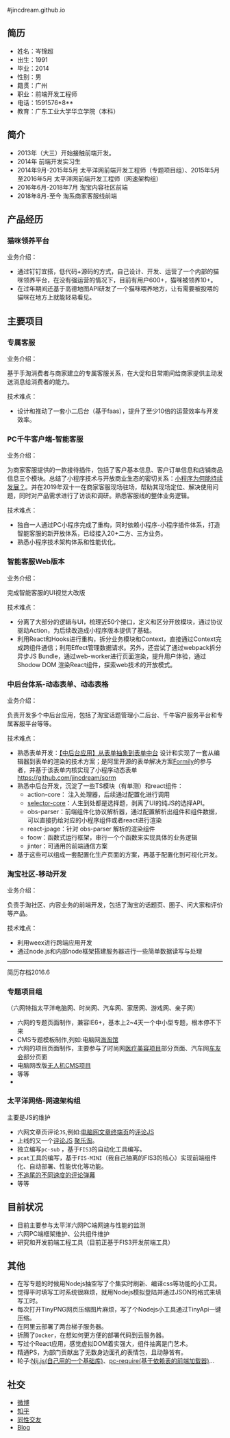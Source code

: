 #jincdream.github.io    
## 简历   
      
- 姓名：岑锦超    
- 出生：1991
- 毕业：2014
- 性别：男    
- 籍贯：广州   
- 职业：前端开发工程师
- 电话：1591576\*8\*\*   
- 教育：广东工业大学华立学院（本科）   
    
## 简介   
    
* 2013年（大三）开始接触前端开发。    
* 2014年 前端开发实习生   
* 2014年9月-2015年5月 太平洋网前端开发工程师（专题项目组）、2015年5月至2016年5月 太平洋网前端开发工程师（网速架构组）  
* 2016年6月-2018年7月 淘宝内容社区前端
* 2018年8月-至今 淘系商家客服线前端
    
## 产品经历

### 猫咪领养平台

业务介绍：

- 通过钉钉宜搭，低代码+源码的方式，自己设计、开发、运营了一个内部的猫咪领养平台，在没有强运营的情况下，目前有用户600+，猫咪被领养10+。
- 在过年期间还基于高德地图API研发了一个猫咪喂养地方，让有需要被投喂的猫咪在地方上就能轻易看见。


## 主要项目

### 专属客服

业务介绍：

基于手淘消费者与商家建立的专属客服关系，在大促和日常期间给商家提供主动发送消息给消费者的能力。

技术难点：

- 设计和推动了一套小二后台（基于faas），提升了至少10倍的运营效率与开发效率。

### PC千牛客户端-智能客服

业务介绍：

为商家客服提供的一款接待插件，包括了客户基本信息、客户订单信息和店铺商品信息三个模块。总结了小程序技术与开放商业生态的密切关系：[小程序为何能持续发展？](https://github.com/jincdream/jincdream.github.io/issues/16)。并在2019年双十一在商家客服现场驻场，帮助其现场定位、解决使用问题，同时对产品需求进行了访谈和调研。熟悉客服线的整体业务逻辑。

技术难点：

- 独自一人通过PC小程序完成了重构，同时依赖小程序-小程序插件体系，打造智能客服的新开放体系，已经接入20+二方、三方业务。
- 熟悉小程序技术架构体系和性能优化。

### 智能客服Web版本

业务介绍：

完成智能客服的UI视觉大改版

技术难点：

- 分离了大部分的逻辑与UI，梳理近50个接口，定义和区分开放模块，通过协议驱动Action，为后续改造成小程序版本提供了基础。
- 利用React和Hooks进行重构，拆分业务模块和Context，直接通过Context完成跨组件通信；利用Effect管理数据请求。另外，还尝试了通过webpack拆分异步JS Bundle，通过web-worker进行页面渲染，提升用户体验，通过 Shodow DOM 渲染React组件，探索web技术的开放模式。

### 中后台体系-动态表单、动态表格

业务介绍：

负责开发多个中后台应用，包括了淘宝话题管理小二后台、千牛客户服务平台和专属客服平台等等。

技术难点：

- 熟悉表单开发：[【中后台应用】从表单抽象到表单中台](https://github.com/jincdream/jincdream.github.io/issues/15) 设计和实现了一套从编辑器到表单的渲染的技术方案；是阿里开源的表单解决方案[Formily](https://formilyjs.org/#/bdCRC5/BlUJUaiw)的参与者，并基于该表单内核实现了小程序动态表单 https://github.com/jincdream/sorm
- 熟悉中后台开发，沉淀了一些TS模块（有单测）和react组件：
	- action-core： 注入处理器，后续通过配置化进行调用
	- [selector-core](https://github.com/jincdream/selector-core)：人生到处都是选择题，剥离了UI的纯JS的选择API。
	- obs-parser：前端组件化协议解析器，通过配置解析出组件和组件数据，可以直接扔给对应的小程序组件或者react进行渲染
	- react-jpage：针对 obs-parser 解析的渲染组件
	- foow：函数式运行框架，串行一个个函数来实现具体的业务逻辑
	- jinter：可通用的前端通信方案
- 基于这些可以组成一套配置化生产页面的方案，再基于配置化到可视化开发。

### 淘宝社区-移动开发

业务介绍：

负责手淘社区、内容业务的前端开发，包括了淘宝的话题页、圈子、问大家和评价等产品。

技术难点：

- 利用weex进行跨端应用开发
- 通过node.js和内部node框架搭建服务器进行一些简单数据读写与处理


------

简历存档2016.6

### 专题项目组   
    
（六网特指太平洋电脑网、时尚网、汽车网、家居网、游戏网、亲子网）   
    
- 六网的专题页面制作，兼容IE6+，基本上2~4天一个中小型专题，根本停不下来    
- CMS专题模板制作,列如:电脑网[海淘馆](http://best.pconline.com.cn/haitao/jp)    
- 六网的项目页面制作，主要参与了时尚网[医疗美容项目](http://plastic.pclady.com.cn/)部分页面、汽车网[车友会](http://club.pcauto.com.cn/)部分页面    
- 电脑网改版[无人机CMS项目](http://drone.pconline.com.cn/)    
- 等等
- 
### 太平洋网络-网速架构组   
    
主要是JS的维护    
    
- 六网文章页评论``JS``,例如:[电脑网文章终端页](http://mobile.pconline.com.cn/669/6693098.html)的[评论JS](http://js.3conline.com/pconline/common/js/cmt.js)    
- 上线的又一个[评论JS](http://js.3conline.com/js/common/modules/cmt.js) [聚乐淘](http://buy.pconline.com.cn/discount/549/)。    
- 独立编写`pc-sub` ，基于`FIS3`的自动化工具编写。   
- `pcat`工具的编写，基于`FIS-MINI`（我自己抽离的FIS3的核心）实现前端组件化、自动部署、性能优化等功能。    
- [不追尾的不同速度的评论弹幕](http://live.pconline.com.cn/661.html)   
- 等等
    
## 目前状况   
- 目前主要参与太平洋六网PC端网速与性能的监测    
- 六网PC端框架维护、公共组件维护    
- 研究和开发前端工程工具（目前正基于FIS3开发前端工具）    
    
## 其他   
- 在写专题的时候用Nodejs抽空写了个集实时刷新、编译css等功能的小工具。    
- 觉得平时填写工时系统很麻烦，就用Nodejs模拟登陆并通过JSON的格式来填写工时。    
- 每次打开TinyPNG网页压缩图片麻烦，写了个Nodejs小工具通过TinyApi一键压缩。    
- 在阿里云部署了两台梯子服务器。   
- 折腾了`Docker`，在想如何更方便的部署代码到云服务器。    
- 写过个React应用，感觉虚拟DOM着实强大，组件抽离是门艺术。    
- 精通PS，为部门贡献出了无数身边面孔的表情包，且动静皆有。   
- 轮子:[Nij.js(自己用的一个基础库)](https://github.com/jincdream/Nij.js/blob/master/base.js)、[pc-require(基于依赖表的前端加载器)](https://github.com/jincdream/pc-require)...   
      
    
## 社交   
- [微博](http://weibo.com/275727449)    
- [知乎](http://www.zhihu.com/people/cen-jin-chao)    
- [同性交友](https://github.com/jincdream/)   
- [Blog](https://github.com/jincdream/jincdream.github.io/issues)


